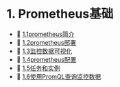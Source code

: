 # 1. Prometheus基础

* 📄 [1.1prometheus简介](siyuan://blocks/20230730110009-8j44gpw)
* 📄 [1.2prometheus部署](siyuan://blocks/20230610173717-jrlqqqm)
* 📄 [1.3监控数据可视化](siyuan://blocks/20230730160053-8xrqkrt)
* 📄 [1.4prometheus配置](siyuan://blocks/20230802114310-m3i6s3h)
* 📄 [1.5任务和实例](siyuan://blocks/20230802134512-abfx69x)
* 📄 [1.6使用PromQL查询监控数据](siyuan://blocks/20230802133727-2asbmvz)

‍

‍
